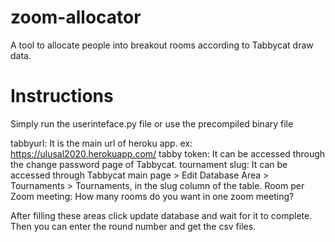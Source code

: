 # zoom-allocator
A tool to allocate people into breakout rooms according to Tabbycat draw data.

# Instructions
Simply run the userinteface.py file or use the precompiled binary file

tabbyurl: It is the main url of heroku app. ex: https://ulusal2020.herokuapp.com/
tabby token: It can be accessed through the change password page of Tabbycat.
tournament slug: It can be accessed through Tabbycat main page > Edit Database Area > Tournaments > Tournaments, in the slug column of the table.
Room per Zoom meeting: How many rooms do you want in one zoom meeting?

After filling these areas click update database and wait for it to complete.
Then you can enter the round number and get the csv files.
